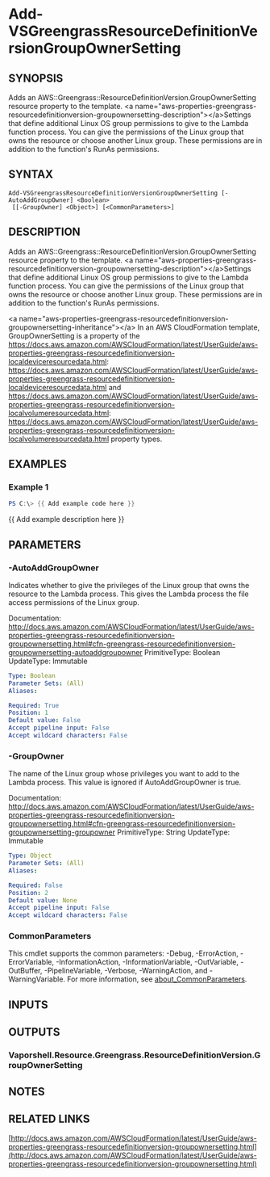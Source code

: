 # Add-VSGreengrassResourceDefinitionVersionGroupOwnerSetting

## SYNOPSIS
Adds an AWS::Greengrass::ResourceDefinitionVersion.GroupOwnerSetting resource property to the template.
\<a name="aws-properties-greengrass-resourcedefinitionversion-groupownersetting-description"\>\</a\>Settings that define additional Linux OS group permissions to give to the Lambda function process.
You can give the permissions of the Linux group that owns the resource or choose another Linux group.
These permissions are in addition to the function's RunAs permissions.

## SYNTAX

```
Add-VSGreengrassResourceDefinitionVersionGroupOwnerSetting [-AutoAddGroupOwner] <Boolean>
 [[-GroupOwner] <Object>] [<CommonParameters>]
```

## DESCRIPTION
Adds an AWS::Greengrass::ResourceDefinitionVersion.GroupOwnerSetting resource property to the template.
\<a name="aws-properties-greengrass-resourcedefinitionversion-groupownersetting-description"\>\</a\>Settings that define additional Linux OS group permissions to give to the Lambda function process.
You can give the permissions of the Linux group that owns the resource or choose another Linux group.
These permissions are in addition to the function's RunAs permissions.

\<a name="aws-properties-greengrass-resourcedefinitionversion-groupownersetting-inheritance"\>\</a\> In an AWS CloudFormation template, GroupOwnerSetting is a property of the https://docs.aws.amazon.com/AWSCloudFormation/latest/UserGuide/aws-properties-greengrass-resourcedefinitionversion-localdeviceresourcedata.html: https://docs.aws.amazon.com/AWSCloudFormation/latest/UserGuide/aws-properties-greengrass-resourcedefinitionversion-localdeviceresourcedata.html and https://docs.aws.amazon.com/AWSCloudFormation/latest/UserGuide/aws-properties-greengrass-resourcedefinitionversion-localvolumeresourcedata.html: https://docs.aws.amazon.com/AWSCloudFormation/latest/UserGuide/aws-properties-greengrass-resourcedefinitionversion-localvolumeresourcedata.html property types.

## EXAMPLES

### Example 1
```powershell
PS C:\> {{ Add example code here }}
```

{{ Add example description here }}

## PARAMETERS

### -AutoAddGroupOwner
Indicates whether to give the privileges of the Linux group that owns the resource to the Lambda process.
This gives the Lambda process the file access permissions of the Linux group.

Documentation: http://docs.aws.amazon.com/AWSCloudFormation/latest/UserGuide/aws-properties-greengrass-resourcedefinitionversion-groupownersetting.html#cfn-greengrass-resourcedefinitionversion-groupownersetting-autoaddgroupowner
PrimitiveType: Boolean
UpdateType: Immutable

```yaml
Type: Boolean
Parameter Sets: (All)
Aliases:

Required: True
Position: 1
Default value: False
Accept pipeline input: False
Accept wildcard characters: False
```

### -GroupOwner
The name of the Linux group whose privileges you want to add to the Lambda process.
This value is ignored if AutoAddGroupOwner is true.

Documentation: http://docs.aws.amazon.com/AWSCloudFormation/latest/UserGuide/aws-properties-greengrass-resourcedefinitionversion-groupownersetting.html#cfn-greengrass-resourcedefinitionversion-groupownersetting-groupowner
PrimitiveType: String
UpdateType: Immutable

```yaml
Type: Object
Parameter Sets: (All)
Aliases:

Required: False
Position: 2
Default value: None
Accept pipeline input: False
Accept wildcard characters: False
```

### CommonParameters
This cmdlet supports the common parameters: -Debug, -ErrorAction, -ErrorVariable, -InformationAction, -InformationVariable, -OutVariable, -OutBuffer, -PipelineVariable, -Verbose, -WarningAction, and -WarningVariable. For more information, see [about_CommonParameters](http://go.microsoft.com/fwlink/?LinkID=113216).

## INPUTS

## OUTPUTS

### Vaporshell.Resource.Greengrass.ResourceDefinitionVersion.GroupOwnerSetting
## NOTES

## RELATED LINKS

[http://docs.aws.amazon.com/AWSCloudFormation/latest/UserGuide/aws-properties-greengrass-resourcedefinitionversion-groupownersetting.html](http://docs.aws.amazon.com/AWSCloudFormation/latest/UserGuide/aws-properties-greengrass-resourcedefinitionversion-groupownersetting.html)


